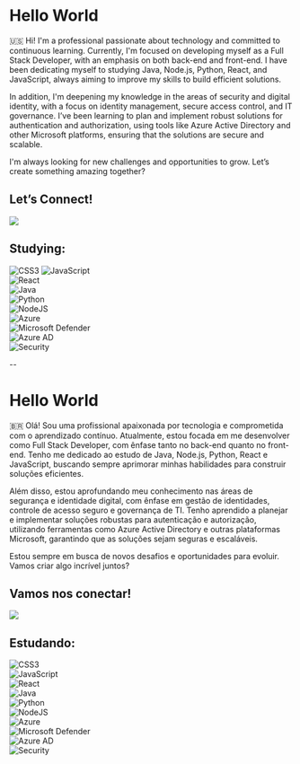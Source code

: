 # Hello World

🇺🇸 Hi! I'm a professional passionate about technology and committed to continuous learning. Currently, I'm focused on developing myself as a Full Stack Developer, with an emphasis on both back-end and front-end. I have been dedicating myself to studying Java, Node.js, Python, React, and JavaScript, always aiming to improve my skills to build efficient solutions.

In addition, I'm deepening my knowledge in the areas of security and digital identity, with a focus on identity management, secure access control, and IT governance. I’ve been learning to plan and implement robust solutions for authentication and authorization, using tools like Azure Active Directory and other Microsoft platforms, ensuring that the solutions are secure and scalable.

I'm always looking for new challenges and opportunities to grow. Let’s create something amazing together?

## Let’s Connect!
<a href="https://www.linkedin.com/in/isabela-menezes-9189b4206/"> <img src="https://a11ybadges.com/badge?logo=linkedin"/> </a>

## Studying:
![CSS3](https://img.shields.io/badge/css3-%231572B6.svg?style=for-the-badge&logo=css3&logoColor=white)  ![JavaScript](https://img.shields.io/badge/javascript-%23323330.svg?style=for-the-badge&logo=javascript&logoColor=%23F7DF1E)  
![React](https://img.shields.io/badge/react-%2320232a.svg?style=for-the-badge&logo=react&logoColor=%2361DAFB)  
![Java](https://img.shields.io/badge/java-%23ED8B00.svg?style=for-the-badge&logo=openjdk&logoColor=white)  
![Python](https://img.shields.io/badge/python-3670A0?style=for-the-badge&logo=python&logoColor=ffdd54)  
![NodeJS](https://img.shields.io/badge/node.js-6DA55F?style=for-the-badge&logo=node.js&logoColor=white)  
![Azure](https://img.shields.io/badge/azure-%230072C6.svg?style=for-the-badge&logo=microsoftazure&logoColor=white)  
![Microsoft Defender](https://img.shields.io/badge/Microsoft%20Defender-%230C5B8E.svg?style=for-the-badge&logo=microsoft&logoColor=white)  
![Azure AD](https://img.shields.io/badge/Azure%20AD-%232C3E50.svg?style=for-the-badge&logo=microsoftazure&logoColor=white)  
![Security](https://img.shields.io/badge/Security-%23000000.svg?style=for-the-badge&logo=security&logoColor=white)

--

# Hello World

🇧🇷 Olá! Sou uma profissional apaixonada por tecnologia e comprometida com o aprendizado contínuo. Atualmente, estou focada em me desenvolver como Full Stack Developer, com ênfase tanto no back-end quanto no front-end. Tenho me dedicado ao estudo de Java, Node.js, Python, React e JavaScript, buscando sempre aprimorar minhas habilidades para construir soluções eficientes.

Além disso, estou aprofundando meu conhecimento nas áreas de segurança e identidade digital, com ênfase em gestão de identidades, controle de acesso seguro e governança de TI. Tenho aprendido a planejar e implementar soluções robustas para autenticação e autorização, utilizando ferramentas como Azure Active Directory e outras plataformas Microsoft, garantindo que as soluções sejam seguras e escaláveis.

Estou sempre em busca de novos desafios e oportunidades para evoluir. Vamos criar algo incrível juntos?

## Vamos nos conectar!
<a href="https://www.linkedin.com/in/isabela-menezes-9189b4206/"> <img src="https://a11ybadges.com/badge?logo=linkedin"/> </a>

## Estudando:
![CSS3](https://img.shields.io/badge/css3-%231572B6.svg?style=for-the-badge&logo=css3&logoColor=white)  
![JavaScript](https://img.shields.io/badge/javascript-%23323330.svg?style=for-the-badge&logo=javascript&logoColor=%23F7DF1E)  
![React](https://img.shields.io/badge/react-%2320232a.svg?style=for-the-badge&logo=react&logoColor=%2361DAFB)  
![Java](https://img.shields.io/badge/java-%23ED8B00.svg?style=for-the-badge&logo=openjdk&logoColor=white)  
![Python](https://img.shields.io/badge/python-3670A0?style=for-the-badge&logo=python&logoColor=ffdd54)  
![NodeJS](https://img.shields.io/badge/node.js-6DA55F?style=for-the-badge&logo=node.js&logoColor=white)  
![Azure](https://img.shields.io/badge/azure-%230072C6.svg?style=for-the-badge&logo=microsoftazure&logoColor=white)  
![Microsoft Defender](https://img.shields.io/badge/Microsoft%20Defender-%230C5B8E.svg?style=for-the-badge&logo=microsoft&logoColor=white)  
![Azure AD](https://img.shields.io/badge/Azure%20AD-%232C3E50.svg?style=for-the-badge&logo=microsoftazure&logoColor=white)  
![Security](https://img.shields.io/badge/Security-%23000000.svg?style=for-the-badge&logo=security&logoColor=white)

